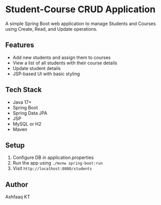 # Student-Course CRUD Application

A simple Spring Boot web application to manage Students and Courses using Create, Read, and Update operations.

## Features
- Add new students and assign them to courses
- View a list of all students with their course details
- Update student details
- JSP-based UI with basic styling

## Tech Stack
- Java 17+
- Spring Boot
- Spring Data JPA
- JSP
- MySQL or H2
- Maven

## Setup
1. Configure DB in application.properties
2. Run the app using `./mvnw spring-boot:run`
3. Visit `http://localhost:8080/students`

## Author
Ashfaaq KT

